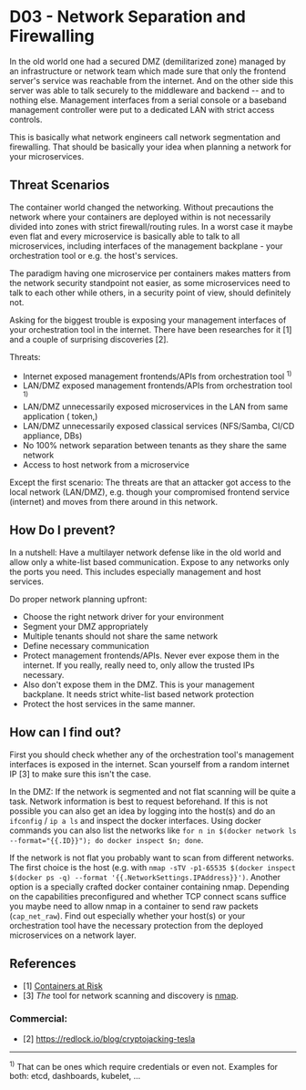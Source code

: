 # D03 - Network Separation and Firewalling

In the old world one had a secured DMZ (demilitarized zone) managed by an infrastructure or network team which made sure that only the frontend server's service was reachable from the internet. And on the other side this server was able to talk securely to the middleware and backend -- and to nothing else. Management interfaces from a serial console or a baseband management controller were put to a dedicated LAN with strict access controls.

This is basically what network engineers call network segmentation and firewalling. That should be basically your idea when planning a network for your microservices.

## Threat Scenarios

The container world changed the networking. Without precautions the network where your containers are deployed within is not necessarily divided into zones with strict firewall/routing rules. In a worst case it maybe even flat and every microservice is basically able to talk to all microservices, including interfaces of the management backplane - your orchestration tool or e.g. the host's services.

The paradigm having one microservice per containers makes matters from the network security standpoint not easier, as some microservices need to talk to each other while others, in a security point of view, should definitely not.

Asking for the biggest trouble is exposing your management interfaces of your orchestration tool in the internet. There have been researches for it [1] and a couple of surprising discoveries [2].


Threats:

* Internet exposed management frontends/APIs from orchestration tool <sup>1)</sup>
* LAN/DMZ exposed management frontends/APIs from orchestration tool <sup>1)</sup>
* LAN/DMZ unnecessarily exposed microservices in the LAN from same application ( token,)
* LAN/DMZ unnecessarily exposed classical services (NFS/Samba, CI/CD appliance, DBs)
* No 100% network separation between tenants as they share the same network
* Access to host network from a microservice

Except the first scenario: The threats are that an attacker got access to the local network (LAN/DMZ), e.g. though your compromised frontend service (internet) and moves from there around in this network.


## How Do I prevent?

In a nutshell: Have a multilayer network defense like in the old world and allow only a white-list based communication. Expose to any networks only the ports you need. This includes especially management and host services.

Do proper network planning upfront:

* Choose the right network driver for your environment
* Segment your DMZ appropriately
* Multiple tenants should not share the same network
* Define necessary communication
* Protect management frontends/APIs. Never ever expose them in the internet. If you really, really need to, only allow the trusted IPs necessary.
* Also don't expose them in the DMZ. This is your management backplane. It needs strict white-list based network protection
* Protect the host services in the same manner.


## How can I find out?

First you should check whether any of the orchestration tool's management interfaces is exposed in the internet. Scan yourself from a random internet IP [3] to make sure this isn't the case.

In the DMZ: If the network is segmented and not flat scanning will be quite a task. Network information is best to request beforehand. If this is not possible you can also get an idea by logging into the host(s) and do an `ifconfig` / `ip a ls` and inspect the docker interfaces. Using docker commands you can also list the networks like `for n in $(docker network ls --format="{{.ID}}"); do docker inspect $n; done`.

If the network is not flat you probably want to scan from different networks. The first choice is the host (e.g. with `nmap -sTV -p1-65535 $(docker inspect $(docker ps -q) --format '{{.NetworkSettings.IPAddress}}')`. Another option is a specially crafted docker container containing nmap. Depending on the capabilities preconfigured and whether TCP connect scans suffice you maybe need to allow nmap in a container to send raw packets (`cap_net_raw`). Find out especially whether your host(s) or your orchestration tool have the necessary protection from the deployed microservices on a network layer.



## References

   * [1] [Containers at Risk](https://www.lacework.com/containers-at-risk-a-review-of-21000-cloud-environments/)
   * [3]  _The_ tool for network scanning and discovery is [nmap](https://nmap.org).

### Commercial:
   * [2] https://redlock.io/blog/cryptojacking-tesla

----

<sup>1)</sup> That can be ones which require credentials or even not. Examples for both: etcd, dashboards, kubelet, ...
